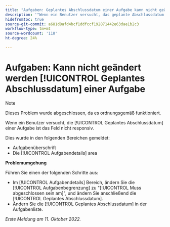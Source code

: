 ```yaml
---
title: "Aufgaben: Geplantes Abschlussdatum einer Aufgabe kann nicht geändert werden."
description: '"Wenn ein Benutzer versucht, das geplante Abschlussdatum einer Aufgabe zu ändern, reagiert das Feld nicht. „'
hidefromtoc: true
source-git-commit: a681d8afd4bcf1ddfccf192871442e63dae1b2c3
workflow-type: tm+mt
source-wordcount: '118'
ht-degree: 24%

---
```



# Aufgaben: Kann nicht geändert werden [!UICONTROL Geplantes Abschlussdatum] einer Aufgabe

>[!NOTE]
>
>Dieses Problem wurde abgeschlossen, da es ordnungsgemäß funktioniert.

Wenn ein Benutzer versucht, die [!UICONTROL Geplantes Abschlussdatum] einer Aufgabe ist das Feld nicht responsiv.

Dies wurde in den folgenden Bereichen gemeldet:

* Aufgabenüberschrift
* Die [!UICONTROL Aufgabendetails] area

**Problemumgehung**

Führen Sie einen der folgenden Schritte aus:

* Im [!UICONTROL Aufgabendetails] Bereich, ändern Sie die [!UICONTROL Aufgabenbegrenzung] zu &quot;[!UICONTROL Muss abgeschlossen sein am]&quot;, und ändern Sie anschließend die [!UICONTROL Geplantes Abschlussdatum].
* Ändern Sie die [!UICONTROL Geplantes Abschlussdatum] in der Aufgabenliste.

_Erste Meldung am 11. Oktober 2022._

